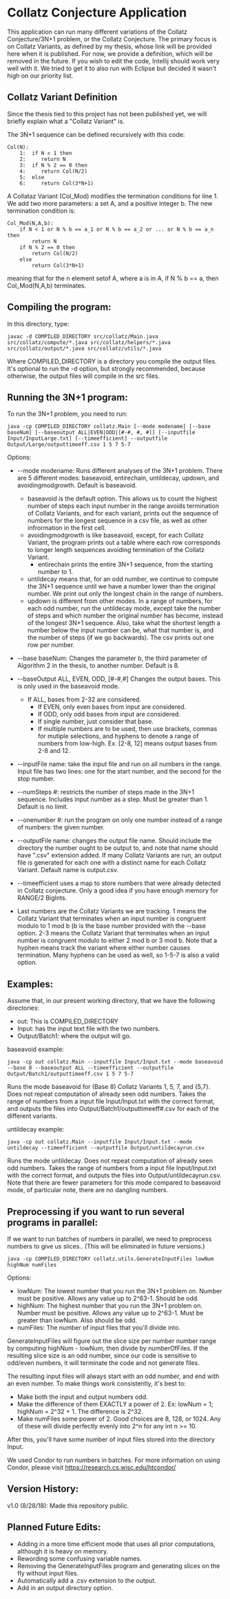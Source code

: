 Collatz Conjecture Application
===========================

This application can run many different variations of the Collatz Conjecture/3N+1 problem, or the Collatz Conjecture. The primary focus is on Collatz Variants, as defined by my thesis, whose link will be provided here when it is published. For now, we provide a definition, which will be removed in the future. If you wish to edit the code, Intellij should work very well with it. We tried to get it to also run with Eclipse but decided it wasn't high on our priority list.

Collatz Variant Definition
---------------------

Since the thesis tied to this project has not been published yet, we will briefly explain what a "Collatz Variant" is.

The 3N+1 sequence can be defined recursively with this code:

	Col(N):
		1:	if N < 1 then
		2:	   return N
		3:	if N % 2 == 0 then
		4:	   return Col(N/2)
		5:	else
		6:	   return Col(3*N+1)
	
A Collataz Variant (Col_Mod) modifies the termination conditions for line 1. We add two more parameters: a set A, and a positive integer b. The new termination condition is:

	Col_Mod(N,A,b):
		if N < 1 or N % b == a_1 or N % b == a_2 or ... or N % b == a_n  then
	   		return N
		if N % 2 == 0 then
	   		return Col(N/2)
		else
	   		return Col(3*N+1)

meaning that for the n element setof A, where a is in A, if N % b == a, then Col_Mod(N,A,b) terminates.


Compiling the program:
------------------------

In this directory, type:

	javac -d COMPILED_DIRECTORY src/collatz/Main.java src/collatz/compute/*.java src/collatz/helpers/*.java src/collatz/output/*.java src/collatz/utils/*.java

Where COMPILED_DIRECTORY is a directory you compile the output files. It's optional to run the -d option, but strongly recommended, because otherwise, the output files will compile in the src files.

Running the 3N+1 program:
-------------------------

To run the 3N+1 problem, you need to run:

	java -cp COMPILED_DIRECTORY collatz.Main [--mode modename] [--base baseNum] [--baseoutput ALL|EVEN|ODD|[#-#, #, #]] [--inputfile Input/InputLarge.txt] [--timeefficient] --outputfile Output/Large/outputtimeeff.csv 1 5 7 5-7

Options:
- --mode modename: Runs different analyses of the 3N+1 problem. There are 5 different modes: baseavoid, entirechain, untildecay, updown, and avoidingmodgrowth. Default is baseavoid.
	- baseavoid is the default option. This allows us to count the highest number of steps each input number in the range avoids termination of Collatz Variants, and for each variant, prints out the sequence of numbers for the longest sequence in a csv file, as well as other infrormation in the first cell.
	- avoidingmodgrowth is like baseavoid, except, for each Collatz Variant, the program prints out a table where each row corresponds to longer length sequences avoiding termination of the Collatz Variant.
        - entirechain prints the entire 3N+1 sequence, from the starting number to 1.
	- untildecay means that, for an odd number, we continue to compute the 3N+1 sequence until we have a number lower than the original number. We print out only the longest chain in the range of numbers.
	- updown is different from other modes. In a range of numbers, for each odd number, run the untildecay mode, except take the number of steps and which number the original number has become, instead of the longest 3N+1 sequence. Also, take what the shortest length a number below the input number can be, what that number is, and the number of steps (if we go backwards). The csv prints out one row per number.
	   
- --base baseNum: Changes the parameter b, the third parameter of Algorithm 2 in the thesis, to another number. Default is 8.

- --baseOutput ALL, EVEN, ODD, [#-#,#] Changes the output bases. This is only used in the baseavoid mode.
	- If ALL, bases from 2-32 are considered.
        - If EVEN, only even bases from input are considered.
        - If ODD, only odd bases from input are considered.
        - If single number, just consider that base.
        - If multiple numbers are to be used, then use brackets, commas for mutiple selections, and hyphens to denote a range of numbers from low-high. Ex. [2-8, 12] means output bases from 2-8 and 12.
- --inputFile name: take the input file and run on all numbers in the range. Input file has two lines: one for the start number, and the second for the stop number.
- --numSteps #: restricts the number of steps made in the 3N+1 sequence. Includes input number as a step. Must be greater than 1. Default is no limit.
- --onenumber #: run the program on only one number instead of a range of numbers: the given number.
- --outputFile name: changes the output file name. Should include the directory the number ought to be output to, and note that name should have ".csv" extension added. If many Collatz Variants are run, an output file is generated for each one with a distinct name for each Collatz Variant. Default name is output.csv.
- --timeefficient uses a map to store numbers that were already detected in Collatz conjecture. Only a good idea if you have enough memory for RANGE/2 BigInts.
- Last numbers are the Collatz Variants we are tracking. 1 means the Collatz Variant that terminates when an input number is congruent modulo to 1 mod b (b is the base number provided with the --base option. 2-3 means the Collatz Variant that terminates when an input number is congruent modulo to either 2 mod b or 3 mod b. Note that a hyphen means track the variant where either number causes termination. Many hyphens can be used as well, so 1-5-7 is also a valid option.

Examples:
------------------

Assume that, in our present working directory, that we have the following directories:
- out: This is COMPILED_DIRECTORY
- Input: has the input text file with the two numbers.
- Output/Batch1: where the output will go.

baseavoid example:

	java -cp out collatz.Main --inputfile Input/Input.txt --mode baseavoid --base 8 --baseoutput ALL --timeefficient --outputfile Output/Batch1/outputtimeeff.csv 1 5 7 5-7

Runs the mode baseavoid for (Base 8) Collatz Variants 1, 5, 7, and {5,7}. Does not repeat computation of already seen odd numbers. Takes the range of numbers from a input file Input/Input.txt with the correct format, and outputs the files into Output/Batch1/outputtimeeff#.csv for each of the different variants.

untildecay example:

    java -cp out collatz.Main --inputfile Input/Input.txt --mode untildecay --timeefficient --outputfile Output/untildecayrun.csv

Runs the mode untildecay. Does not repeat computation of already seen odd numbers. Takes the range of numbers from a input file Input/Input.txt with the correct format, and outputs the files into Output/untildecayrun.csv. Note that there are fewer parameters for this mode compared to baseavoid mode, of particular note, there are no dangling numbers.


Preprocessing if you want to run several programs in parallel:
--------------------------------------------------

If we want to run batches of numbers in parallel, we need to preprocess numbers to give us slices.. (This will be eliminated in future versions.)
       
    java -cp COMPILED_DIRECTORY collatz.utils.GenerateInputFiles lowNum highNum numFiles

Options:
- lowNum: The lowest number that you run the 3N+1 problem on. Number must be positive. Allows any value up to 2^63-1. Should be odd.
- highNum: The highest number that you run the 3N+1 problem on. Number must be positive. Allows any value up to 2^63-1. Must be greater than lowNum. Also should be odd.
- numFiles: The number of input files that you'll divide into.

GenerateInputFiles will figure out the slice size per number number range by computing highNum - lowNum, then divide by numberOfFiles. If the resulting slice size is an odd number, since our code is sensitive to odd/even numbers, it will terminate the code and not generate files.

The resulting input files will always start with an odd number, and end with an even number. To make things work consistently, it's best to:
- Make both the input and output numbers odd.
- Make the difference of them EXACTLY a power of 2. Ex: lowNum = 1; highNum = 2^32 + 1. The difference is 2^32.
- Make numFiles some power of 2. Good choices are 8, 128, or 1024. Any of these will divide perfectly evenly into 2^n for any int n >= 10.

After this, you'll have some number of input files stored into the directory Input.

We used Condor to run numbers in batches. For more information on using Condor, please visit https://research.cs.wisc.edu/htcondor/


Version History:
-----------------

v1.0 (8/28/18): Made this repository public.


Planned Future Edits:
------------------

- Adding in a more time efficient mode that uses all prior computations, although it is heavy on memory.
- Rewording some confusing variable names.
- Removing the GenerateInputFiles program and generating slices on the fly without input files.
- Automatically add a .csv extension to the output.
- Add in an output directory option.


